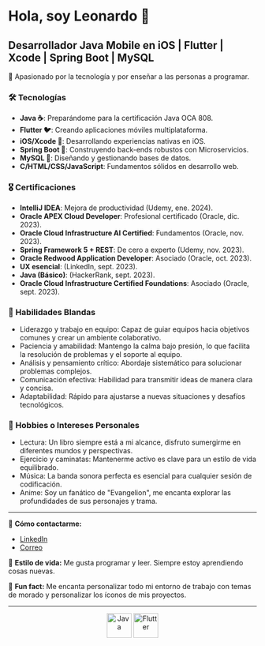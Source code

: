 # Hola, soy Leonardo 👋

## Desarrollador Java Mobile en iOS | Flutter | Xcode | Spring Boot | MySQL

🔮 Apasionado por la tecnología y por enseñar a las personas a programar.

### 🛠 Tecnologías
- **Java ☕**: Preparándome para la certificación Java OCA 808.
- **Flutter 🐦**: Creando aplicaciones móviles multiplataforma.
- **iOS/Xcode 🍏**: Desarrollando experiencias nativas en iOS.
- **Spring Boot 🌱**: Construyendo back-ends robustos con Microservicios.
- **MySQL 🐬**: Diseñando y gestionando bases de datos.
- **C/HTML/CSS/JavaScript**: Fundamentos sólidos en desarrollo web.

### 🎖 Certificaciones
- **IntelliJ IDEA**: Mejora de productividad (Udemy, ene. 2024).
- **Oracle APEX Cloud Developer**: Profesional certificado (Oracle, dic. 2023).
- **Oracle Cloud Infrastructure AI Certified**: Fundamentos (Oracle, nov. 2023).
- **Spring Framework 5 + REST**: De cero a experto (Udemy, nov. 2023).
- **Oracle Redwood Application Developer**: Asociado (Oracle, oct. 2023).
- **UX esencial**: (LinkedIn, sept. 2023).
- **Java (Básico)**: (HackerRank, sept. 2023).
- **Oracle Cloud Infrastructure Certified Foundations**: Asociado (Oracle, sept. 2023).

### 💼 Habilidades Blandas
- Liderazgo y trabajo en equipo: Capaz de guiar equipos hacia objetivos comunes y crear un ambiente colaborativo.
- Paciencia y amabilidad: Mantengo la calma bajo presión, lo que facilita la resolución de problemas y el soporte al equipo.
- Análisis y pensamiento crítico: Abordaje sistemático para solucionar problemas complejos.
- Comunicación efectiva: Habilidad para transmitir ideas de manera clara y concisa.
- Adaptabilidad: Rápido para ajustarse a nuevas situaciones y desafíos tecnológicos.

### 🎈 Hobbies o Intereses Personales
- Lectura: Un libro siempre está a mi alcance, disfruto sumergirme en diferentes mundos y perspectivas.
- Ejercicio y caminatas: Mantenerme activo es clave para un estilo de vida equilibrado.
- Música: La banda sonora perfecta es esencial para cualquier sesión de codificación.
- Anime: Soy un fanático de "Evangelion", me encanta explorar las profundidades de sus personajes y trama.

---

🔗 **Cómo contactarme:**
- [LinkedIn](www.linkedin.com/in/leonardo-vargas-olvera-backendjr78936)
- [Correo](mailto:leonardo.vargas.ulsa@gmail.com)

💜 **Estilo de vida:** Me gusta programar y leer. Siempre estoy aprendiendo cosas nuevas.

👾 **Fun fact:** Me encanta personalizar todo mi entorno de trabajo con temas de morado y personalizar los íconos de mis proyectos.

---

<div align="center">
  <img src="https://1000marcas.net/wp-content/uploads/2020/11/Java-logo.png" alt="Java" width="50" height="50"/>
  <img src="https://upload.wikimedia.org/wikipedia/commons/thumb/4/44/Google-flutter-logo.svg/1280px-Google-flutter-logo.svg.png" alt="Flutter" width="

  <img src="https://1000marcas.net/wp-content/uploads/2021/06/iOS-Logo-2013-1.jpg" alt="iOS" width="50" height="50"/>
  <!-- Continúa agregando íconos para cada certificación y tecnología -->
</div>
